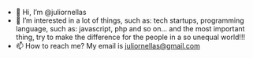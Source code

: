 - 👋 Hi, I’m @juliornellas
- 👀 I’m interested in a lot of things, such as: tech startups, programming language, such as: javascript, php and so on... and the most important thing, try to make the difference for the people in a so unequal world!!!
- 📫 How to reach me? My email is juliornellas@gmail.com

<!---
- 🌱 I’m currently learning ...
- 💞️ I’m looking to collaborate on ...
juliornellas/juliornellas is a ✨ special ✨ repository because its `README.md` (this file) appears on your GitHub profile.
You can click the Preview link to take a look at your changes.
--->
